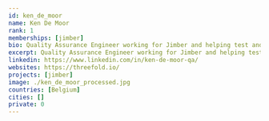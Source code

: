 ```yaml
---
id: ken_de_moor
name: Ken De Moor
rank: 1
memberships: [jimber]
bio: Quality Assurance Engineer working for Jimber and helping test and organize threefold projects. QA Engineer fell in love with Threefold Because I like to work on new and exciting technologies that could change the world.
excerpt: Quality Assurance Engineer working for Jimber and helping test and organize threefold projects.
linkedin: https://www.linkedin.com/in/ken-de-moor-qa/
websites: https://threefold.io/
projects: [jimber]
image: ./ken_de_moor_processed.jpg
countries: [Belgium]
cities: []
private: 0
---
```

